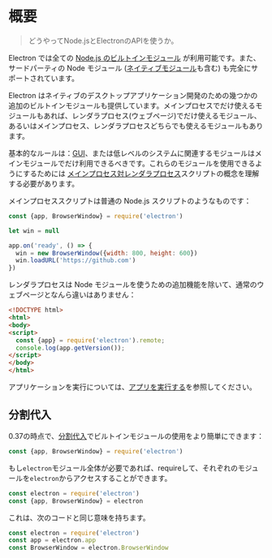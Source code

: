 # 概要

> どうやってNode.jsとElectronのAPIを使うか。

Electron では全ての [Node.js のビルトインモジュール](http://nodejs.org/api/) が利用可能です。また、サードパーティの Node モジュール ([ネイティブモジュール](../tutorial/using-native-node-modules.md)も含む) も完全にサポートされています。

Electron はネイティブのデスクトップアプリケーション開発のための幾つかの追加のビルトインモジュールも提供しています。メインプロセスでだけ使えるモジュールもあれば、レンダラプロセス(ウェブページ)でだけ使えるモジュール、あるいはメインプロセス、レンダラプロセスどちらでも使えるモジュールもあります。

基本的なルールは：[GUI][gui]、または低レベルのシステムに関連するモジュールはメインモジュールでだけ利用できるべきです。これらのモジュールを使用できるようにするためには [メインプロセス対レンダラプロセス](../tutorial/quick-start.md#メインプロセス)スクリプトの概念を理解する必要があります。

メインプロセススクリプトは普通の Node.js スクリプトのようなものです：

```javascript
const {app, BrowserWindow} = require('electron')

let win = null

app.on('ready', () => {
  win = new BrowserWindow({width: 800, height: 600})
  win.loadURL('https://github.com')
})
```

レンダラプロセスは Node モジュールを使うための追加機能を除いて、通常のウェブページとなんら違いはありません：

```html
<!DOCTYPE html>
<html>
<body>
<script>
  const {app} = require('electron').remote;
  console.log(app.getVersion());
</script>
</body>
</html>
```

アプリケーションを実行については、[アプリを実行する](../tutorial/quick-start.md#アプリを実行する)を参照してください。

## 分割代入

0.37の時点で、[分割代入][desctructuring-assignment]でビルトインモジュールの使用をより簡単にできます：

```javascript
const {app, BrowserWindow} = require('electron')
```

もし`electron`モジュール全体が必要であれば、requireして、それぞれのモジュールを`electron`からアクセスすることができます。

```javascript
const electron = require('electron')
const {app, BrowserWindow} = electron
```

これは、次のコードと同じ意味を持ちます。

```javascript
const electron = require('electron')
const app = electron.app
const BrowserWindow = electron.BrowserWindow
```

[gui]: https://en.wikipedia.org/wiki/Graphical_user_interface
[desctructuring-assignment]: https://developer.mozilla.org/en-US/docs/Web/JavaScript/Reference/Operators/Destructuring_assignment
[issue-387]: https://github.com/electron/electron/issues/387
